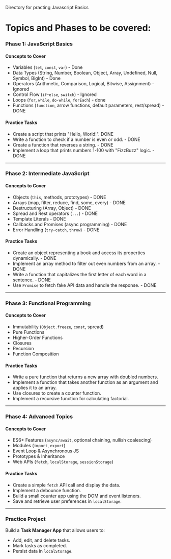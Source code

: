 Directory for practing Javascript Basics

# Topics and Phases to be covered:


### **Phase 1: JavaScript Basics**
#### **Concepts to Cover**
- Variables (`let`, `const`, `var`) - Done
- Data Types (String, Number, Boolean, Object, Array, Undefined, Null, Symbol, BigInt) - Done
- Operators (Arithmetic, Comparison, Logical, Bitwise, Assignment) - Ignored
- Control Flow (`if`-`else`, `switch`) - Ignored
- Loops (`for`, `while`, `do-while`, `forEach`) - done
- Functions (`function`, arrow functions, default parameters, rest/spread) - DONE

#### **Practice Tasks**
- Create a script that prints "Hello, World!". DONE
- Write a function to check if a number is even or odd. - DONE
- Create a function that reverses a string. - DONE 
- Implement a loop that prints numbers 1-100 with "FizzBuzz" logic. - DONE 

---

### **Phase 2: Intermediate JavaScript**
#### **Concepts to Cover**
- Objects (`this`, methods, prototypes) - DONE
- Arrays (map, filter, reduce, find, some, every) - DONE
- Destructuring (Array, Object) - DONE
- Spread and Rest operators (`...`) - DONE
- Template Literals - DONE
- Callbacks and Promises (async programming) - DONE
- Error Handling (`try-catch`, `throw`) - DONE

#### **Practice Tasks**
- Create an object representing a book and access its properties dynamically. - DONE
- Implement an array method to filter out even numbers from an array. - DONE
- Write a function that capitalizes the first letter of each word in a sentence.  - DONE
- Use `Promise` to fetch fake API data and handle the response.  - DONE

---

### **Phase 3: Functional Programming**
#### **Concepts to Cover**
- Immutability (`Object.freeze`, `const`, spread)
- Pure Functions
- Higher-Order Functions
- Closures
- Recursion
- Function Composition

#### **Practice Tasks**
- Write a pure function that returns a new array with doubled numbers.
- Implement a function that takes another function as an argument and applies it to an array.
- Use closures to create a counter function.
- Implement a recursive function for calculating factorial.

---

### **Phase 4: Advanced Topics**
#### **Concepts to Cover**
- ES6+ Features (`async/await`, optional chaining, nullish coalescing)
- Modules (`import`, `export`)
- Event Loop & Asynchronous JS
- Prototypes & Inheritance
- Web APIs (`fetch`, `localStorage`, `sessionStorage`)

#### **Practice Tasks**
- Create a simple `fetch` API call and display the data.
- Implement a debounce function.
- Build a small counter app using the DOM and event listeners.
- Save and retrieve user preferences in `localStorage`.

---

### **Practice Project**
Build a **Task Manager App** that allows users to:
- Add, edit, and delete tasks.
- Mark tasks as completed.
- Persist data in `localStorage`.

